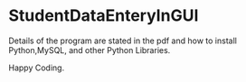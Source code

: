# StudentDataEnteryInGUI
Details of the program are stated in the pdf and how to install Python,MySQL, and other Python Libraries.

Happy Coding.
